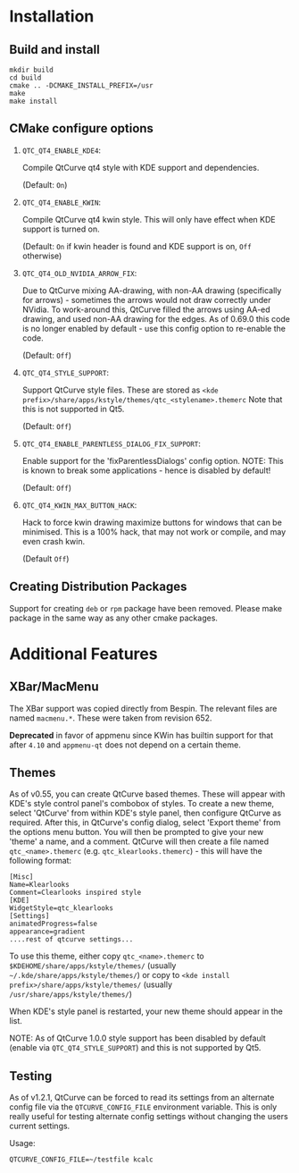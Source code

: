 # Installation
## Build and install

    mkdir build
    cd build
    cmake .. -DCMAKE_INSTALL_PREFIX=/usr
    make
    make install

## CMake configure options
1. `QTC_QT4_ENABLE_KDE4`:

    Compile QtCurve qt4 style with KDE support and dependencies.

    (Default: `On`)

2. `QTC_QT4_ENABLE_KWIN`:

    Compile QtCurve qt4 kwin style. This will only have effect when KDE support
    is turned on.

    (Default: `On` if kwin header is found and KDE support is on,
    `Off` otherwise)

3. `QTC_QT4_OLD_NVIDIA_ARROW_FIX`:

    Due to QtCurve mixing AA-drawing, with non-AA drawing (specifically for
    arrows) - sometimes the arrows would not draw correctly under NVidia. To
    work-around this, QtCurve filled the arrows using AA-ed drawing, and used
    non-AA drawing for the edges. As of 0.69.0 this code is no longer enabled
    by default - use this config option to re-enable the code.

    (Default: `Off`)

4. `QTC_QT4_STYLE_SUPPORT`:

    Support QtCurve style files. These are stored as
    `<kde prefix>/share/apps/kstyle/themes/qtc_<stylename>.themerc`
    Note that this is not supported in Qt5.

    (Default: `Off`)

5. `QTC_QT4_ENABLE_PARENTLESS_DIALOG_FIX_SUPPORT`:

    Enable support for the 'fixParentlessDialogs' config option. NOTE: This is
    known to break some applications - hence is disabled by default!

    (Default: `Off`)

6. `QTC_QT4_KWIN_MAX_BUTTON_HACK`:

    Hack to force kwin drawing maximize buttons for windows that can be
    minimised. This is a 100% hack, that may not work or compile, and may even
    crash kwin.

    (Default `Off`)

## Creating Distribution Packages
Support for creating `deb` or `rpm` package have been removed. Please make
package in the same way as any other cmake packages.

# Additional Features
## XBar/MacMenu
The XBar support was copied directly from Bespin. The relevant files are named
`macmenu.*`. These were taken from revision 652.

**Deprecated** in favor of appmenu since KWin has builtin support for that
after `4.10` and `appmenu-qt` does not depend on a certain theme.

## Themes
As of v0.55, you can create QtCurve based themes. These will appear with KDE's
style control panel's combobox of styles. To create a new theme, select
'QtCurve' from within KDE's style panel, then configure QtCurve as required.
After this, in QtCurve's config dialog, select 'Export theme' from the options
menu button. You will then be prompted to give your new 'theme' a name, and a
comment. QtCurve will then create a file named `qtc_<name>.themerc`
(e.g. `qtc_klearlooks.themerc`) - this will have the following format:

    [Misc]
    Name=Klearlooks
    Comment=Clearlooks inspired style
    [KDE]
    WidgetStyle=qtc_klearlooks
    [Settings]
    animatedProgress=false
    appearance=gradient
    ....rest of qtcurve settings...

To use this theme, either copy `qtc_<name>.themerc` to
`$KDEHOME/share/apps/kstyle/themes/`
(usually `~/.kde/share/apps/kstyle/themes/`)
or copy to `<kde install prefix>/share/apps/kstyle/themes/`
(usually `/usr/share/apps/kstyle/themes/`)

When KDE's style panel is restarted, your new theme should appear in the list.

NOTE: As of QtCurve 1.0.0 style support has been disabled by default (enable
via `QTC_QT4_STYLE_SUPPORT`) and this is not supported by Qt5.

## Testing
As of v1.2.1, QtCurve can be forced to read its settings from an alternate
config file via the `QTCURVE_CONFIG_FILE` environment variable. This is only
really useful for testing alternate config settings without changing the users
current settings.

Usage:

    QTCURVE_CONFIG_FILE=~/testfile kcalc
